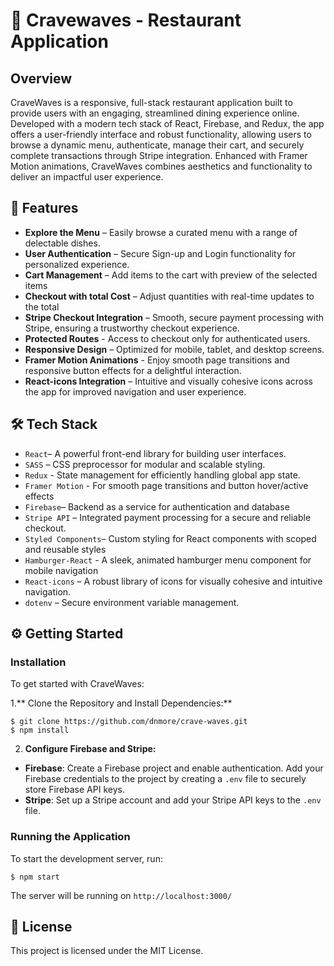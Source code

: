 # 🌊 Cravewaves - Restaurant Application

## Overview

CraveWaves is a responsive, full-stack restaurant application built to provide users with an engaging, streamlined dining experience online. Developed with a modern tech stack of React, Firebase, and Redux, the app offers a user-friendly interface and robust functionality, allowing users to browse a dynamic menu, authenticate, manage their cart, and securely complete transactions through Stripe integration. Enhanced with Framer Motion animations, CraveWaves combines aesthetics and functionality to deliver an impactful user experience.

## 🚀 Features

* **Explore the Menu** – Easily browse a curated menu with a range of delectable dishes.
* **User Authentication** – Secure Sign-up and Login functionality for personalized experience.
* **Cart Management** – Add items to the cart with preview of the selected items
* **Checkout with total Cost** – Adjust quantities with real-time updates to the total
* **Stripe Checkout Integration** – Smooth, secure payment processing with Stripe, ensuring a trustworthy checkout experience.
* **Protected Routes** - Access to checkout only for authenticated users.
* **Responsive Design** – Optimized for mobile, tablet, and desktop screens.
* **Framer Motion Animations** - Enjoy smooth page transitions and responsive button effects for a delightful interaction.
* **React-icons Integration** – Intuitive and visually cohesive icons across the app for improved navigation and user experience.

## 🛠️ Tech Stack

* `React`– A powerful front-end library for building user interfaces.
* `SASS` –  CSS preprocessor for modular and scalable styling.
* `Redux` - State management for efficiently handling global app state.
* `Framer Motion` - For smooth page transitions and button hover/active effects
* `Firebase`– Backend as a service for authentication and database
* `Stripe API` – Integrated payment processing for a secure and reliable checkout.
* `Styled Components`– Custom styling for React components with scoped and reusable styles
* `Hamburger-React` - A sleek, animated hamburger menu component for mobile navigation
* `React-icons` – A robust library of icons for visually cohesive and intuitive navigation.
* `dotenv` – Secure environment variable management.

## ⚙️ Getting Started
### Installation

To get started with CraveWaves:

1.** Clone the Repository and Install Dependencies:**


```
$ git clone https://github.com/dnmore/crave-waves.git
$ npm install

```

2. **Configure Firebase and Stripe:**
- **Firebase**: Create a Firebase project and enable authentication. Add your Firebase credentials to the project by creating a `.env` file to securely store Firebase API keys.
- **Stripe**: Set up a Stripe account and add your Stripe API keys to the `.env` file.

### Running the Application

To start the development server, run:


```
$ npm start

```

The server will be running on `http://localhost:3000/`

## 📄 License

This project is licensed under the MIT License.





